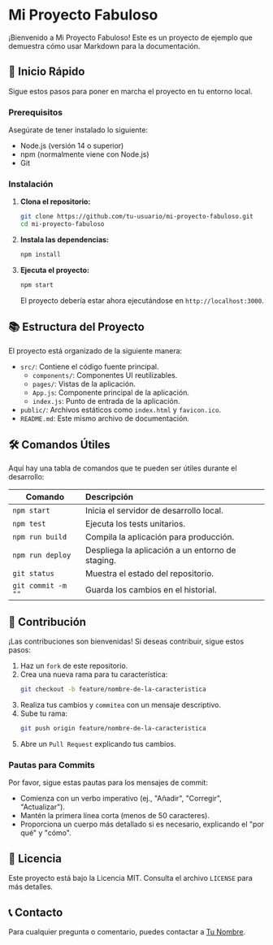 # Mi Proyecto Fabuloso

¡Bienvenido a Mi Proyecto Fabuloso! Este es un proyecto de ejemplo que demuestra cómo usar Markdown para la documentación.

## 🚀 Inicio Rápido

Sigue estos pasos para poner en marcha el proyecto en tu entorno local.

### Prerequisitos

Asegúrate de tener instalado lo siguiente:

- Node.js (versión 14 o superior)
- npm (normalmente viene con Node.js)
- Git

### Instalación

1.  **Clona el repositorio:**

    ```bash
    git clone https://github.com/tu-usuario/mi-proyecto-fabuloso.git
    cd mi-proyecto-fabuloso
    ```

2.  **Instala las dependencias:**

    ```bash
    npm install
    ```

3.  **Ejecuta el proyecto:**
    ```bash
    npm start
    ```
    El proyecto debería estar ahora ejecutándose en `http://localhost:3000`.

## 📚 Estructura del Proyecto

El proyecto está organizado de la siguiente manera:

- `src/`: Contiene el código fuente principal.
  - `components/`: Componentes UI reutilizables.
  - `pages/`: Vistas de la aplicación.
  - `App.js`: Componente principal de la aplicación.
  - `index.js`: Punto de entrada de la aplicación.
- `public/`: Archivos estáticos como `index.html` y `favicon.ico`.
- `README.md`: Este mismo archivo de documentación.

## 🛠️ Comandos Útiles

Aquí hay una tabla de comandos que te pueden ser útiles durante el desarrollo:

| Comando            | Descripción                                      |
| ------------------ | :----------------------------------------------- |
| `npm start`        | Inicia el servidor de desarrollo local.          |
| `npm test`         | Ejecuta los tests unitarios.                     |
| `npm run build`    | Compila la aplicación para producción.           |
| `npm run deploy`   | Despliega la aplicación a un entorno de staging. |
| `git status`       | Muestra el estado del repositorio.               |
| `git commit -m ""` | Guarda los cambios en el historial.              |

## 🤝 Contribución

¡Las contribuciones son bienvenidas! Si deseas contribuir, sigue estos pasos:

1.  Haz un `fork` de este repositorio.
2.  Crea una nueva rama para tu característica:
    ```bash
    git checkout -b feature/nombre-de-la-caracteristica
    ```
3.  Realiza tus cambios y `commitea` con un mensaje descriptivo.
4.  Sube tu rama:
    ```bash
    git push origin feature/nombre-de-la-caracteristica
    ```
5.  Abre un `Pull Request` explicando tus cambios.

### Pautas para Commits

Por favor, sigue estas pautas para los mensajes de commit:

- Comienza con un verbo imperativo (ej., "Añadir", "Corregir", "Actualizar").
- Mantén la primera línea corta (menos de 50 caracteres).
- Proporciona un cuerpo más detallado si es necesario, explicando el "por qué" y "cómo".

## 📜 Licencia

Este proyecto está bajo la Licencia MIT. Consulta el archivo `LICENSE` para más detalles.

## 📞 Contacto

Para cualquier pregunta o comentario, puedes contactar a [Tu Nombre](mailto:tu.email@ejemplo.com).
